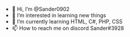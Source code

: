 - 👋 Hi, I’m @Sander0902
- 👀 I’m interested in learning new things
- 🌱 I’m currently learning HTML, C#, PHP, CSS
- 📫 How to reach me on discord Sander#3928

<!---
Sander0902/Sander0902 is a ✨ special ✨ repository because its `README.md` (this file) appears on your GitHub profile.
You can click the Preview link to take a look at your changes.
--->
